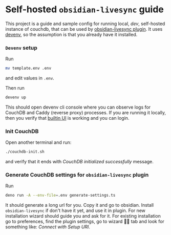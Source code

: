 # Self-hosted `obsidian-livesync` guide

This project is a guide and sample config for running local, _dev_, self-hosted instance of couchdb, that can be used by [obsidian-livesync plugin](https://github.com/vrtmrz/obsidian-livesync). It uses [devenv](https://devenv.sh/), so the assumption is that you already have it installed.

### `Devenv` setup

Run

```sh
mv template.env .env
```

and edit values in `.env`.

Then run

```sh
devenv up
```

This should open devenv cli console where you can observe logs for CouchDB and Caddy (reverse proxy) processes.
If you are running it locally, then you verify that [builtin UI](https://localhost:4895/_utils) is working and you can login.

### Init CouchDB

Open another terminal and run:

```sh
./couchdb-init.sh
```

and verify that it ends with _CouchDB initialized successfully_ message.

### Generate CouchDB settings for `obsidian-livesync` plugin

Run

```sh
deno run -A --env-file=.env generate-settings.ts
```

It should generate a long url for you. Copy it and go to obsidian. Install `obsidian-livesync` if don't have it yet, and use it in plugin. For new installation wizard should guide you and ask for it. For existing installation go to preferences, find the plugin settings, go to wizard 🧙‍♂️ tab and look for something like: _Connect with Setup URI_.
